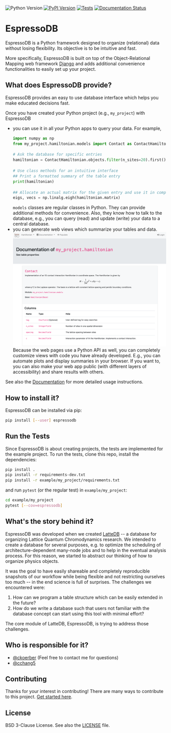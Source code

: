 ![Python Version](https://img.shields.io/pypi/pyversions/espressodb)
[![PyPI Version](https://img.shields.io/pypi/v/espressodb)](https://pypi.org/project/espressodb/)
[![Tests](https://github.com/callat-qcd/espressodb/workflows/Tests/badge.svg)](https://github.com/callat-qcd/espressodb/actions)
[![Documentation Status](https://readthedocs.org/projects/espressodb/badge/?version=latest)](https://espressodb.readthedocs.io/en/latest/?badge=latest)





# EspressoDB

EspressoDB is a Python framework designed to organize (relational) data without losing flexibility.
Its objective is to be intuitive and fast.

More specifically, EspressoDB is built on top of the Object-Relational Mapping web framework [Django](https://docs.djangoproject.com) and adds additional convenience functionalities to easily set up your project.

## What does EspressoDB provide?

EspressoDB provides an easy to use database interface which helps you make educated decisions fast.

Once you have created your Python project (e.g., `my_project`) with EspressoDB

* you can use it in all your Python apps to query your data. For example,
    ```python
    import numpy as np
    from my_project.hamiltonian.models import Contact as ContactHamiltonian

    # Ask the database for specific entries
    hamiltonian = ContactHamiltonian.objects.filter(n_sites=20).first()

    # Use class methods for an intuitive interface
    ## Print a formatted summary of the table entry
    print(hamiltonian)

    ## Allocate an actual matrix for the given entry and use it in computations
    eigs, vecs = np.linalg.eigh(hamiltonian.matrix)
    ```
    `models` classes are regular classes in Python.
    They can provide additional methods for convenience.
    Also, they know how to talk to the database, e.g., you can query (read) and update (write) your data to a central database.
* you can generate web views which summarize your tables and data.
    ![Docpage example](https://raw.githubusercontent.com/callat-qcd/espressodb/master/doc-src/_static/webview-example.png)
    Because the web pages use a Python API as well, you can completely customize views with code you have already developed.
    E.g., you can automate plots and display summaries in your browser.
    If you want to, you can also make your web app public (with different layers of accessibility) and share results with others.


See also the [Documentation](https://espressodb.readthedocs.io/en/latest/) for more detailed usage instructions.

## How to install it?
EspressoDB can be installed via pip:
```bash
pip install [--user] espressodb
```

## Run the Tests
Since EspressoDB is about creating projects, the tests are implemented for the example project.
To run the tests, clone this repo, install the dependencies:
```bash
pip install .
pip install -r requirements-dev.txt
pip install -r example/my_project/requirements.txt
```
and run `pytest` (or the regular test) in `example/my_project`:
```bash
cd example/my_project
pytest [--cov=espressodb]
```

## What's the story behind it?

EspressoDB was developed when we created [LatteDB](https://www.github.com/callat-qcd/lattedb) -- a database for organizing Lattice Quantum Chromodynamics research.
We intended to create a database for several purposes, e.g. to optimize the scheduling of architecture-dependent many-node jobs and to help in the eventual analysis process.
For this reason, we started to abstract our thinking of how to organize physics objects.

It was the goal to have easily shareable and completely reproducible snapshots of our workflow while being flexible and not restricting ourselves too much -- in the end science is full of surprises.
The challenges we encountered were:
1. How can we program a table structure which can be easily extended in the future?
2. How do we write a database such that users not familiar with the database concept can start using this tool with minimal effort?

The core module of LatteDB, EspressoDB, is trying to address those challenges.

## Who is responsible for it?
* [@ckoerber](https://www.ckoerber.com) (Feel free to contact me for questions)
* [@cchang5](https://github.com/cchang5)

## Contributing
Thanks for your interest in contributing! There are many ways to contribute to this project.
[Get started here](CONTRIBUTING.md).

## License

BSD 3-Clause License. See also the [LICENSE](LICENSE.md) file.
